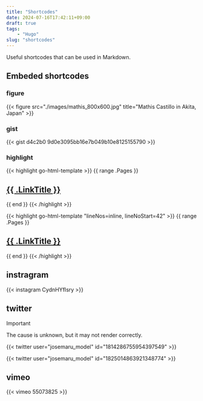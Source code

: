 ```yaml
---
title: "Shortcodes"
date: 2024-07-16T17:42:11+09:00
draft: true
tags:
    - "Hugo"
slug: "shortcodes"
---
```


Useful shortcodes that can be used in Markdown.

<!--more-->

## Embeded shortcodes

### figure

{{< figure src="./images/mathis_800x600.jpg" title="Mathis Castillo in Akita, Japan" >}}

### gist

{{< gist d4c2b0 9d0e3095bb16e7b049b10e8125155790 >}}

### highlight

{{< highlight go-html-template >}}
{{ range .Pages }}
  <h2><a href="{{ .RelPermalink }}">{{ .LinkTitle }}</a></h2>
{{ end }}
{{< /highlight >}}

{{< highlight go-html-template "lineNos=inline, lineNoStart=42" >}}
{{ range .Pages }}
  <h2><a href="{{ .RelPermalink }}">{{ .LinkTitle }}</a></h2>
{{ end }}
{{< /highlight >}}

## instragram

{{< instagram CydnHYfIsry >}}

## twitter

> [!IMPORTANT]
> The cause is unknown, but it may not render correctly.

{{< twitter user="josemaru_model" id="1814286755954397549" >}}

{{< twitter user="josemaru_model" id="1825014863921348774" >}}

## vimeo

{{< vimeo 55073825 >}}
